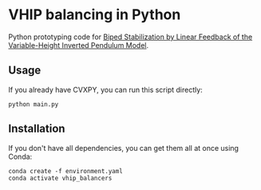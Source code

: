 # VHIP balancing in Python

Python prototyping code for [Biped Stabilization by Linear Feedback of the Variable-Height Inverted Pendulum Model](https://arxiv.org/abs/1909.07732).

## Usage

If you already have CVXPY, you can run this script directly:

```console
python main.py
```

## Installation

If you don't have all dependencies, you can get them all at once using Conda:

```
conda create -f environment.yaml
conda activate vhip_balancers
```
